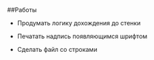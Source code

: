 ##Работы

- Продумать логику дохождения до стенки

- Печатать надпись появляющимся шрифтом

- Сделать файл со строками


